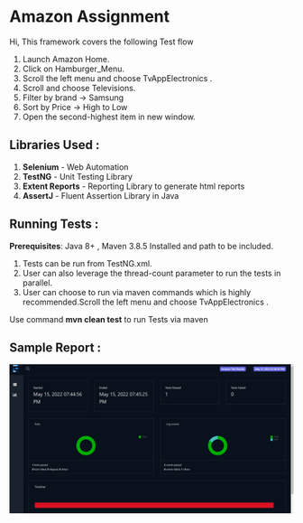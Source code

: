 # Amazon Assignment
Hi, This framework covers the following Test flow

1. Launch Amazon Home.
2. Click on Hamburger_Menu.
3. Scroll the left menu and choose TvAppElectronics .
4. Scroll and choose Televisions.
5. Filter by brand -> Samsung
6. Sort by Price -> High to Low
7. Open the second-highest item in new window.


## Libraries Used :

1. **Selenium** - Web Automation
2. **TestNG** - Unit Testing Library
3. **Extent Reports** - Reporting Library to generate html reports
4. **AssertJ** - Fluent Assertion Library in Java



## Running Tests :
**Prerequisites**: Java 8+ , Maven 3.8.5 Installed and path to be included.

1. Tests can be run from TestNG.xml.
2. User can also leverage the thread-count parameter to run the tests in parallel.
3. User can choose to run via maven commands which is highly recommended.Scroll the left menu and choose TvAppElectronics .

Use command **mvn clean test** to run Tests via maven

## Sample Report :
![img_7.png](img_7.png)